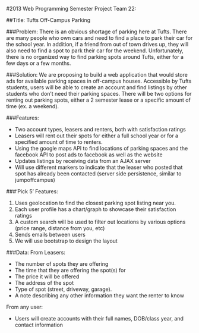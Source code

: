 #2013 Web Programming Semester Project Team 22:

##Title: Tufts Off-Campus Parking

###Problem:
There is an obvious shortage of parking here at Tufts.  There are many people who own cars and need to find a place to park their car for the school year.  In addition, if a friend from out of town drives up, they will also need to find a spot to park their car for the weekend.  Unfortunately, there is no organized way to find parking spots around Tufts, either for a few days or a few months.

###Solution:
We are proposing to build a web application that would store ads for available parking spaces in off-campus houses.  Accessible by Tufts students, users will be able to create an account and find listings by other students who don’t need their parking spaces.  There will be two options for renting out parking spots, either a 2 semester lease or a specific amount of time (ex. a weekend).  

###Features:
* Two account types, leasers and renters, both with satisfaction ratings
* Leasers will rent out their spots for either a full school year or for a specified amount of time to renters.
* Using the google maps API to find locations of parking spaces and the facebook API to post ads to facebook as well as the website
* Updates listings by receiving data from an AJAX server
* Will use different markers to indicate that the leaser who posted that spot has already been contacted (server side persistence, similar to jumpoffcampus)

###‘Pick 5’ Features:
1. Uses geolocation to find the closest parking spot listing near you.  
2. Each user profile has a chart/graph to showcase their satisfaction ratings  
3. A custom search will be used to filter out locations by various options (price range, distance from you, etc)  
4. Sends emails between users  
5. We will use bootstrap to design the layout  

###Data:
From Leasers:
* The number of spots they are offering 
* The time that they are offering the spot(s) for 
* The price it will be offered
* The address of the spot
* Type of spot (street, driveway, garage).
* A note describing any other information they want the renter to know

From any user:
* Users will create accounts with their full names, DOB/class year, and contact information
